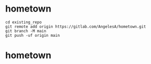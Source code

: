# hometown

```
cd existing_repo
git remote add origin https://gitlab.com/AngelesA/hometown.git
git branch -M main
git push -uf origin main
```
# hometown

